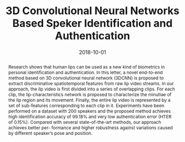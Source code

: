 ---
# 论文完整标题
title: '3D Convolutional Neural Networks Based Speker Identification and Authentication'

# 论文作者，此处仅需填写本实验室成员（包括王老师）即可，使用中文姓名
authors:
  - 廖建国
  - 王士林
  - 张兴璇

# 论文发表时间，年-月-日，大致即可
date: '2018-10-01'

# 论文类型， 可选：conference, journal
publication_types: ['conference']

# 会议/期刊名称及缩写
publication: In *Proceedings of IEEE International Conference on Image Processing 2018*
publication_short: In *ICIP 2018*

# 论文摘要，不要有换行
abstract: Research shows that human lips can be used as a new kind of biometrics in personal identification and authentication. In this letter, a novel end-to-end method based on 3D convolutional neural network (3DCNN) is proposed to extract discriminative spatiotemporal features from raw lip video streams. In our approach, the lip video is first divided into a series of overlapping clips. For each clip, the lip-characteristics network is proposed to characterize the minutiae of the lip region and its movement. Finally, the entire lip video is represented by a set of sub-features corresponding to each clip in it. Experiments have been performed on a dataset with 200 speakers and the proposed method achieves high identification accuracy of 99.18% and very low authentication error (HTER of 0.15%). Compared with several state-of-the-art methods, our approach achieves better per- formance and higher robustness against variations caused by different speaker’s pose and position.

# 后续内容无需修改
url_pdf: ''
---